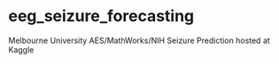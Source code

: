 # eeg_seizure_forecasting
Melbourne University AES/MathWorks/NIH Seizure Prediction hosted at Kaggle
